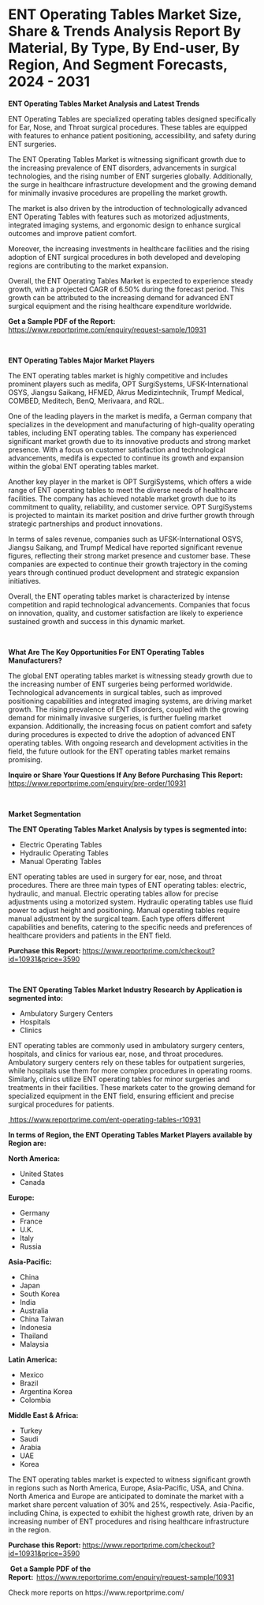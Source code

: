 <p><h1>ENT Operating Tables Market Size, Share & Trends Analysis Report By Material, By Type, By End-user, By Region, And Segment Forecasts, 2024 - 2031</h1></p><p><strong>ENT Operating Tables Market Analysis and Latest Trends</strong></p>
<p><p>ENT Operating Tables are specialized operating tables designed specifically for Ear, Nose, and Throat surgical procedures. These tables are equipped with features to enhance patient positioning, accessibility, and safety during ENT surgeries.</p><p>The ENT Operating Tables Market is witnessing significant growth due to the increasing prevalence of ENT disorders, advancements in surgical technologies, and the rising number of ENT surgeries globally. Additionally, the surge in healthcare infrastructure development and the growing demand for minimally invasive procedures are propelling the market growth.</p><p>The market is also driven by the introduction of technologically advanced ENT Operating Tables with features such as motorized adjustments, integrated imaging systems, and ergonomic design to enhance surgical outcomes and improve patient comfort.</p><p>Moreover, the increasing investments in healthcare facilities and the rising adoption of ENT surgical procedures in both developed and developing regions are contributing to the market expansion.</p><p>Overall, the ENT Operating Tables Market is expected to experience steady growth, with a projected CAGR of 6.50% during the forecast period. This growth can be attributed to the increasing demand for advanced ENT surgical equipment and the rising healthcare expenditure worldwide.</p></p>
<p><strong>Get a Sample PDF of the Report:&nbsp;</strong> <a href="https://www.reportprime.com/enquiry/request-sample/10931">https://www.reportprime.com/enquiry/request-sample/10931</a></p>
<p>&nbsp;</p>
<p><strong>ENT Operating Tables Major Market Players</strong></p>
<p><p>The ENT operating tables market is highly competitive and includes prominent players such as medifa, OPT SurgiSystems, UFSK-International OSYS, Jiangsu Saikang, HFMED, Akrus Medizintechnik, Trumpf Medical, COMBED, Meditech, BenQ, Merivaara, and RQL.</p><p>One of the leading players in the market is medifa, a German company that specializes in the development and manufacturing of high-quality operating tables, including ENT operating tables. The company has experienced significant market growth due to its innovative products and strong market presence. With a focus on customer satisfaction and technological advancements, medifa is expected to continue its growth and expansion within the global ENT operating tables market.</p><p>Another key player in the market is OPT SurgiSystems, which offers a wide range of ENT operating tables to meet the diverse needs of healthcare facilities. The company has achieved notable market growth due to its commitment to quality, reliability, and customer service. OPT SurgiSystems is projected to maintain its market position and drive further growth through strategic partnerships and product innovations.</p><p>In terms of sales revenue, companies such as UFSK-International OSYS, Jiangsu Saikang, and Trumpf Medical have reported significant revenue figures, reflecting their strong market presence and customer base. These companies are expected to continue their growth trajectory in the coming years through continued product development and strategic expansion initiatives.</p><p>Overall, the ENT operating tables market is characterized by intense competition and rapid technological advancements. Companies that focus on innovation, quality, and customer satisfaction are likely to experience sustained growth and success in this dynamic market.</p></p>
<p>&nbsp;</p>
<p><strong>What Are The Key Opportunities For ENT Operating Tables Manufacturers?</strong></p>
<p><p>The global ENT operating tables market is witnessing steady growth due to the increasing number of ENT surgeries being performed worldwide. Technological advancements in surgical tables, such as improved positioning capabilities and integrated imaging systems, are driving market growth. The rising prevalence of ENT disorders, coupled with the growing demand for minimally invasive surgeries, is further fueling market expansion. Additionally, the increasing focus on patient comfort and safety during procedures is expected to drive the adoption of advanced ENT operating tables. With ongoing research and development activities in the field, the future outlook for the ENT operating tables market remains promising.</p></p>
<p><strong>Inquire or Share Your Questions If Any Before Purchasing This Report:</strong> <a href="https://www.reportprime.com/enquiry/pre-order/10931">https://www.reportprime.com/enquiry/pre-order/10931</a></p>
<p>&nbsp;</p>
<p><strong>Market Segmentation</strong></p>
<p><strong>The ENT Operating Tables Market Analysis by types is segmented into:</strong></p>
<p><ul><li>Electric Operating Tables</li><li>Hydraulic Operating Tables</li><li>Manual Operating Tables</li></ul></p>
<p><p>ENT operating tables are used in surgery for ear, nose, and throat procedures. There are three main types of ENT operating tables: electric, hydraulic, and manual. Electric operating tables allow for precise adjustments using a motorized system. Hydraulic operating tables use fluid power to adjust height and positioning. Manual operating tables require manual adjustment by the surgical team. Each type offers different capabilities and benefits, catering to the specific needs and preferences of healthcare providers and patients in the ENT field.</p></p>
<p><strong>Purchase this Report:&nbsp;</strong><a href="https://www.reportprime.com/checkout?id=10931&price=3590">https://www.reportprime.com/checkout?id=10931&price=3590</a></p>
<p>&nbsp;</p>
<p><strong>The ENT Operating Tables Market Industry Research by Application is segmented into:</strong></p>
<p><ul><li>Ambulatory Surgery Centers</li><li>Hospitals</li><li>Clinics</li></ul></p>
<p><p>ENT operating tables are commonly used in ambulatory surgery centers, hospitals, and clinics for various ear, nose, and throat procedures. Ambulatory surgery centers rely on these tables for outpatient surgeries, while hospitals use them for more complex procedures in operating rooms. Similarly, clinics utilize ENT operating tables for minor surgeries and treatments in their facilities. These markets cater to the growing demand for specialized equipment in the ENT field, ensuring efficient and precise surgical procedures for patients.</p></p>
<p><a href="https://www.reportprime.com/ent-operating-tables-r10931">&nbsp;https://www.reportprime.com/ent-operating-tables-r10931</a></p>
<p><strong>In terms of Region, the ENT Operating Tables Market Players available by Region are:</strong></p>
<p>
    <p> <strong> North America: </strong>
        <ul>
            <li>United States</li>
            <li>Canada</li>
        </ul>
        </p> 
    <p> <strong> Europe: </strong>
        <ul>
            <li>Germany</li>
            <li>France</li>
            <li>U.K.</li>
            <li>Italy</li>
            <li>Russia</li>
        </ul>
        </p> 
    <p> <strong> Asia-Pacific: </strong>
        <ul>
            <li>China</li>
            <li>Japan</li>
            <li>South Korea</li>
            <li>India</li>
            <li>Australia</li>
            <li>China Taiwan</li>
            <li>Indonesia</li>
            <li>Thailand</li>
            <li>Malaysia</li>
        </ul>
        </p> 
    <p> <strong> Latin America: </strong>
        <ul>
            <li>Mexico</li>
            <li>Brazil</li>
            <li>Argentina Korea</li>
            <li>Colombia</li>
        </ul>
        </p> 
    <p> <strong> Middle East & Africa: </strong>
        <ul>
            <li>Turkey</li>
            <li>Saudi</li>
            <li>Arabia</li>
            <li>UAE</li>
            <li>Korea</li>
        </ul>
    </p>
    </p>
<p><p>The ENT operating tables market is expected to witness significant growth in regions such as North America, Europe, Asia-Pacific, USA, and China. North America and Europe are anticipated to dominate the market with a market share percent valuation of 30% and 25%, respectively. Asia-Pacific, including China, is expected to exhibit the highest growth rate, driven by an increasing number of ENT procedures and rising healthcare infrastructure in the region.</p></p>
<p><strong>Purchase this Report: </strong><a href="https://www.reportprime.com/checkout?id=10931&price=3590">https://www.reportprime.com/checkout?id=10931&price=3590</a></p>
<p>&nbsp;<strong>Get a Sample PDF of the Report:&nbsp;&nbsp;</strong><a href="https://www.reportprime.com/enquiry/request-sample/10931">https://www.reportprime.com/enquiry/request-sample/10931</a></p>
<p><strong></strong></p>
<p>Check more reports on https://www.reportprime.com/</p>